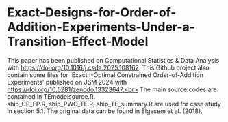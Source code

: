 # Exact-Designs-for-Order-of-Addition-Experiments-Under-a-Transition-Effect-Model
This paper has been published on Computational Statistics &amp; Data Analysis with https://doi.org/10.1016/j.csda.2025.108162.
This Github project also contain some files for 'Exact I-Optimal Constrained Order-of-Addition Experiments' published on JSM 2024 with https://doi.org/10.5281/zenodo.13323647.<br>
The main source codes are contained in TEmodelsource.R.<br>
ship_CP_FP.R, ship_PWO_TE.R, ship_TE_summary.R are used for case study in section 5.1. The original data can be found in Elgesem et al. (2018).<br>
